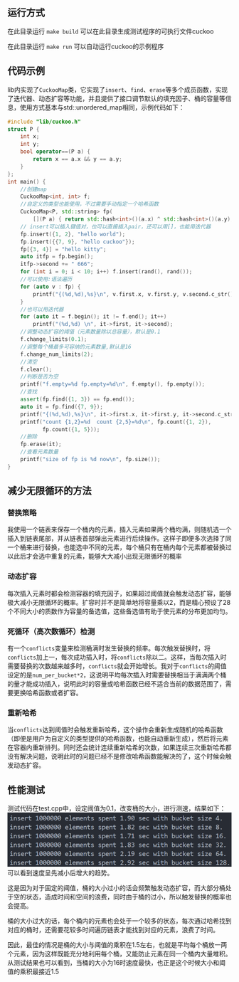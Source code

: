 ## 运行方式
在此目录运行 `make build` 可以在此目录生成测试程序的可执行文件cuckoo

在此目录运行 `make run` 可以自动运行cuckoo的示例程序

## 代码示例

lib内实现了`CuckooMap`类，它实现了`insert`、`find`、`erase`等多个成员函数，实现了迭代器、动态扩容等功能，并且提供了接口调节默认的填充因子、桶的容量等信息，使用方式基本与std::unordered_map相同，示例代码如下：
```C++
#include "lib/cuckoo.h"
struct P {
    int x;
    int y;
    bool operator==(P a) {
        return x == a.x && y == a.y;
    }
};
int main() {
    //创建map
    CuckooMap<int, int> f;
    //自定义的类型也能使用，不过需要手动指定一个哈希函数
    CuckooMap<P, std::string> fp(
        [](P a) { return std::hash<int>()(a.x) ^ std::hash<int>()(a.y); });
    // insert可以插入键值对，也可以直接插入pair，还可以用[]，也能用迭代器
    fp.insert({1, 2}, "hello world");
    fp.insert({{7, 9}, "hello cuckoo"});
    fp[{3, 4}] = "hello kitty";
    auto itfp = fp.begin();
    itfp->second += " 666";
    for (int i = 0; i < 10; i++) f.insert(rand(), rand());
    //可以使用:语法遍历
    for (auto v : fp) {
        printf("{(%d,%d),%s}\n", v.first.x, v.first.y, v.second.c_str());
    }
    //也可以用迭代器
    for (auto it = f.begin(); it != f.end(); it++)
        printf("(%d,%d) \n", it->first, it->second);
    //调整动态扩容的阈值（元素数量除以总容量），默认是0.1
    f.change_limits(0.1);
    //调整每个桶最多可容纳的元素数量,默认是16
    f.change_num_limits(2);
    //清空
    f.clear();
    //判断是否为空
    printf("f.empty=%d fp.empty=%d\n", f.empty(), fp.empty());
    //查找
    assert(fp.find({1, 3}) == fp.end());
    auto it = fp.find({7, 9});
    printf("{(%d,%d),%s}\n", it->first.x, it->first.y, it->second.c_str());
    printf("count {1,2}=%d  count {2,5}=%d\n", fp.count({1, 2}),
           fp.count({1, 5}));
    //删除
    fp.erase(it);
    //查看元素数量
    printf("size of fp is %d now\n", fp.size());
}
```

## 减少无限循环的方法
### 替换策略
我使用一个链表来保存一个桶内的元素，插入元素如果两个桶均满，则随机选一个插入到链表尾部，并从链表首部弹出元素进行后续操作。这样子即便多次选择了同一个桶来进行替换，也能选中不同的元素，每个桶只有在桶内每个元素都被替换过以此后才会选中重复的元素，能够大大减小出现无限循环的概率
### 动态扩容
每次插入元素时都会检测容器的填充因子，如果超过阈值就会触发动态扩容，能够极大减小无限循环的概率。扩容时并不是简单地将容量乘以2，而是精心预设了28个不同大小的质数作为容量的备选值，这些备选值有助于使元素的分布更加均匀。
### 死循环（高次数循环）检测
有一个`conflicts`变量来检测桶满时发生替换的频率。每次触发替换时，将`conflicts`加上一，每次成功插入时，将`conflicts`除以二。这样，当每次插入时需要替换的次数越来越多时，`conflicts`就会开始增长。我对于`conflicts`的阈值设定的是`num_per_bucket*2`，这说明平均每次插入时需要替换相当于满满两个桶的量才能成功插入，说明此时的容量或哈希函数已经不适合当前的数据范围了，需要更换哈希函数或者扩容。
### 重新哈希
当`conflicts`达到阈值时会触发重新哈希，这个操作会重新生成随机的哈希函数（即便是用户为自定义的类型提供的哈希函数，也能自动重新生成），然后将元素在容器内重新排列。同时还会统计连续重新哈希的次数，如果连续三次重新哈希都没有解决问题，说明此时的问题已经不是修改哈希函数能解决的了，这个时候会触发动态扩容。

## 性能测试
测试代码在test.cpp中，设定阈值为0.1，改变桶的大小，进行测速，结果如下：
![](figure/image.png)
可以看到速度呈先减小后增大的趋势。

这是因为对于固定的阈值，桶的大小过小的话会频繁触发动态扩容，而大部分桶处于空的状态，造成时间和空间的浪费，同时由于桶的过小，所以触发替换的概率也会提高。

桶的大小过大的话，每个桶内的元素也会处于一个较多的状态，每次通过哈希找到对应的桶时，还需要花较多时间遍历链表才能找到对应的元素，浪费了时间。

因此，最佳的情况是桶的大小与阈值的乘积在1.5左右，也就是平均每个桶放一两个元素，因为这样既能充分地利用每个桶，又能防止元素在同一个桶内大量堆积。从测试结果也可以看到，当桶的大小为16时速度最快，也正是这个时候大小和阈值的乘积最接近1.5
